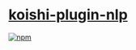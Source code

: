 # [koishi-plugin-nlp](https://koishi.js.org/plugins/nlp.html)

[![npm](https://img.shields.io/npm/v/koishi-plugin-nlp?style=flat-square)](https://www.npmjs.com/package/koishi-plugin-nlp)
